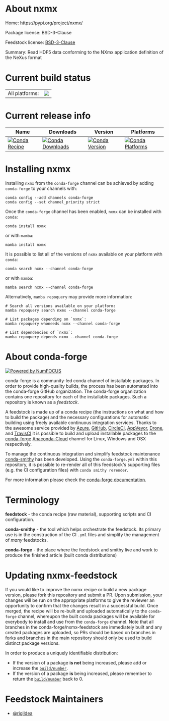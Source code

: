 About nxmx
==========

Home: https://pypi.org/project/nxmx/

Package license: BSD-3-Clause

Feedstock license: [BSD-3-Clause](https://github.com/conda-forge/nxmx-feedstock/blob/main/LICENSE.txt)

Summary: Read HDF5 data conforming to the NXmx application definition of the NeXus format

Current build status
====================


<table><tr><td>All platforms:</td>
    <td>
      <a href="https://dev.azure.com/conda-forge/feedstock-builds/_build/latest?definitionId=18276&branchName=main">
        <img src="https://dev.azure.com/conda-forge/feedstock-builds/_apis/build/status/nxmx-feedstock?branchName=main">
      </a>
    </td>
  </tr>
</table>

Current release info
====================

| Name | Downloads | Version | Platforms |
| --- | --- | --- | --- |
| [![Conda Recipe](https://img.shields.io/badge/recipe-nxmx-green.svg)](https://anaconda.org/conda-forge/nxmx) | [![Conda Downloads](https://img.shields.io/conda/dn/conda-forge/nxmx.svg)](https://anaconda.org/conda-forge/nxmx) | [![Conda Version](https://img.shields.io/conda/vn/conda-forge/nxmx.svg)](https://anaconda.org/conda-forge/nxmx) | [![Conda Platforms](https://img.shields.io/conda/pn/conda-forge/nxmx.svg)](https://anaconda.org/conda-forge/nxmx) |

Installing nxmx
===============

Installing `nxmx` from the `conda-forge` channel can be achieved by adding `conda-forge` to your channels with:

```
conda config --add channels conda-forge
conda config --set channel_priority strict
```

Once the `conda-forge` channel has been enabled, `nxmx` can be installed with `conda`:

```
conda install nxmx
```

or with `mamba`:

```
mamba install nxmx
```

It is possible to list all of the versions of `nxmx` available on your platform with `conda`:

```
conda search nxmx --channel conda-forge
```

or with `mamba`:

```
mamba search nxmx --channel conda-forge
```

Alternatively, `mamba repoquery` may provide more information:

```
# Search all versions available on your platform:
mamba repoquery search nxmx --channel conda-forge

# List packages depending on `nxmx`:
mamba repoquery whoneeds nxmx --channel conda-forge

# List dependencies of `nxmx`:
mamba repoquery depends nxmx --channel conda-forge
```


About conda-forge
=================

[![Powered by
NumFOCUS](https://img.shields.io/badge/powered%20by-NumFOCUS-orange.svg?style=flat&colorA=E1523D&colorB=007D8A)](https://numfocus.org)

conda-forge is a community-led conda channel of installable packages.
In order to provide high-quality builds, the process has been automated into the
conda-forge GitHub organization. The conda-forge organization contains one repository
for each of the installable packages. Such a repository is known as a *feedstock*.

A feedstock is made up of a conda recipe (the instructions on what and how to build
the package) and the necessary configurations for automatic building using freely
available continuous integration services. Thanks to the awesome service provided by
[Azure](https://azure.microsoft.com/en-us/services/devops/), [GitHub](https://github.com/),
[CircleCI](https://circleci.com/), [AppVeyor](https://www.appveyor.com/),
[Drone](https://cloud.drone.io/welcome), and [TravisCI](https://travis-ci.com/)
it is possible to build and upload installable packages to the
[conda-forge](https://anaconda.org/conda-forge) [Anaconda-Cloud](https://anaconda.org/)
channel for Linux, Windows and OSX respectively.

To manage the continuous integration and simplify feedstock maintenance
[conda-smithy](https://github.com/conda-forge/conda-smithy) has been developed.
Using the ``conda-forge.yml`` within this repository, it is possible to re-render all of
this feedstock's supporting files (e.g. the CI configuration files) with ``conda smithy rerender``.

For more information please check the [conda-forge documentation](https://conda-forge.org/docs/).

Terminology
===========

**feedstock** - the conda recipe (raw material), supporting scripts and CI configuration.

**conda-smithy** - the tool which helps orchestrate the feedstock.
                   Its primary use is in the construction of the CI ``.yml`` files
                   and simplify the management of *many* feedstocks.

**conda-forge** - the place where the feedstock and smithy live and work to
                  produce the finished article (built conda distributions)


Updating nxmx-feedstock
=======================

If you would like to improve the nxmx recipe or build a new
package version, please fork this repository and submit a PR. Upon submission,
your changes will be run on the appropriate platforms to give the reviewer an
opportunity to confirm that the changes result in a successful build. Once
merged, the recipe will be re-built and uploaded automatically to the
`conda-forge` channel, whereupon the built conda packages will be available for
everybody to install and use from the `conda-forge` channel.
Note that all branches in the conda-forge/nxmx-feedstock are
immediately built and any created packages are uploaded, so PRs should be based
on branches in forks and branches in the main repository should only be used to
build distinct package versions.

In order to produce a uniquely identifiable distribution:
 * If the version of a package **is not** being increased, please add or increase
   the [``build/number``](https://docs.conda.io/projects/conda-build/en/latest/resources/define-metadata.html#build-number-and-string).
 * If the version of a package **is** being increased, please remember to return
   the [``build/number``](https://docs.conda.io/projects/conda-build/en/latest/resources/define-metadata.html#build-number-and-string)
   back to 0.

Feedstock Maintainers
=====================

* [@rjgildea](https://github.com/rjgildea/)

